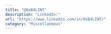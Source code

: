 ```yaml
---
title: "@0xB4LINT"
description: "LinkedIn:"
url: "https://www.linkedin.com/in/0xB4LINT/"
category: "Miscellaneous"
---
```

